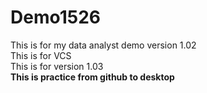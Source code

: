 # Demo1526
This is for my data analyst demo version 1.02
<br>
This is for VCS
<br>
This is for version 1.03
<br><b>
This is practice from github to desktop
